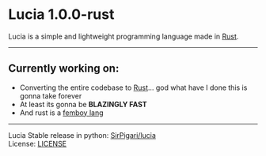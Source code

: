 # Lucia 1.0.0-rust

Lucia is a simple and lightweight programming language made in <a href="https://www.rust-lang.org/" target="_blank">Rust</a>.

___

## Currently working on:

- Converting the entire codebase to <a href="https://www.rust-lang.org/" target="_blank">Rust</a>... god what have I done this is gonna take forever
- At least its gonna be **BLAZINGLY FAST**
- And rust is a <a href="https://www.reddit.com/r/feminineboys/comments/j91rv7/comment/g8gk0fy/?context=3" target="_blank">femboy lang</a>
---

Lucia Stable release in python: [SirPigari/lucia](https://github.com/SirPigari/lucia)  
License: [LICENSE](LICENSE)
